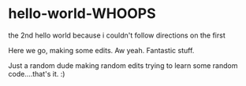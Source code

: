 # hello-world-WHOOPS
the 2nd hello world because i couldn't follow directions on the first 

Here we go, making some edits. Aw yeah. Fantastic stuff.

Just a random dude making random edits trying to learn some random code....that's it. :) 

